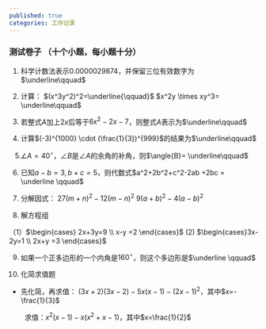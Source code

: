 ```yaml
---
published: true
categories: 工作记录
---
```

### 测试卷子 （十个小题，每小题十分）

1. 科学计数法表示0.0000029874，并保留三位有效数字为$\underline\qquad$
  

2. 计算： $(x^3y^2)^2=\underline{\qquad}$ $x^2y \times xy^3= \underline\qquad$
  

3. 若整式$A$加上$2x$后等于$6x^2-2x-7$，则整式$A$表示为$\underline\qquad$
  

4. 计算$(-3)^{1000} \cdot (\frac{1}{3})^{999}$的结果为$\underline\qquad$
  

   5.$\angle A=40^\circ$，$\angle B$是$\angle A$的余角的补角，则$\angle{B}= \underline\qquad$

6. 已知$a-b = 3, b + c = 5$，则代数式$a^2+2b^2+c^2-2ab +2bc = \underline \qquad$
  

7. 分解因式： $27(m+n)^2 - 12(m-n)^2$ $9(a+b)^2 - 4(a-b)^2$
  

8. 解方程组
  
  （1）$\begin{cases} 2x+3y=9 \\ x-y =2 \end{cases}$ (2) $\begin{cases}3x-2y=1 \\ 2x+y =3 \end{cases}$
  

9. 如果一个正多边形的一个内角是$160^\circ$，则这个多边形是$\underline \qquad$
  

10. 化简求值题
  
  - 先化简，再求值： $(3x+2)(3x-2)-5x(x-1)-(2x-1)^2$，其中$x=-\frac{1}{3}$
    
  

        求值：$x^2(x-1) -x(x^2+x-1)$，其中$x=\frac{1}{2}$
